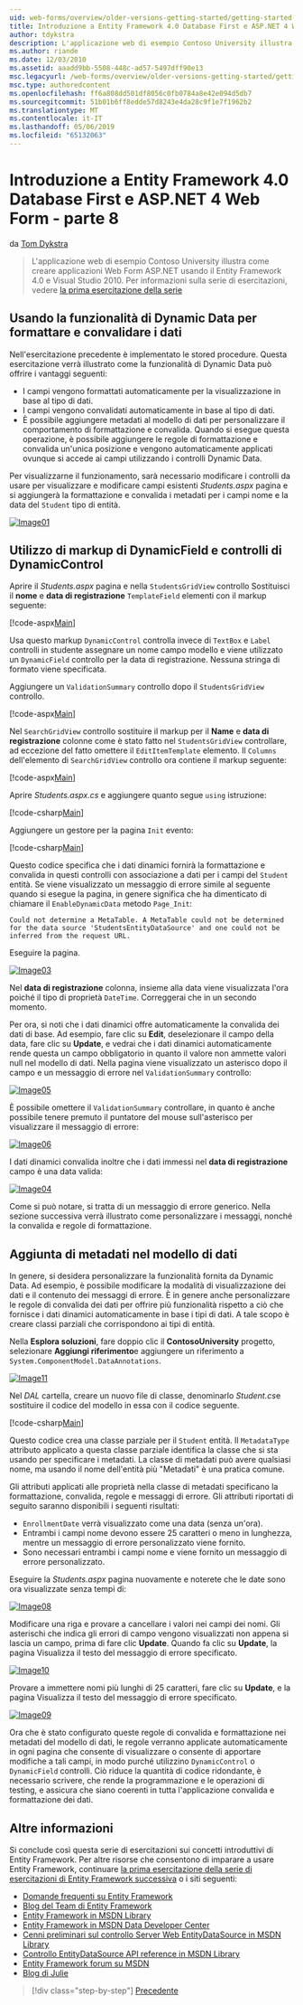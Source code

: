 ```yaml
---
uid: web-forms/overview/older-versions-getting-started/getting-started-with-ef/the-entity-framework-and-aspnet-getting-started-part-8
title: Introduzione a Entity Framework 4.0 Database First e ASP.NET 4 Web Form - parte 8 | Microsoft Docs
author: tdykstra
description: L'applicazione web di esempio Contoso University illustra come creare applicazioni Web Form ASP.NET utilizzando Entity Framework. L'applicazione di esempio è...
ms.author: riande
ms.date: 12/03/2010
ms.assetid: aaadd9bb-5508-448c-ad57-5497dff90e13
msc.legacyurl: /web-forms/overview/older-versions-getting-started/getting-started-with-ef/the-entity-framework-and-aspnet-getting-started-part-8
msc.type: authoredcontent
ms.openlocfilehash: ff6a808dd501df8056c0fb0784a8e42e094d5db7
ms.sourcegitcommit: 51b01b6ff8edde57d8243e4da28c9f1e7f1962b2
ms.translationtype: MT
ms.contentlocale: it-IT
ms.lasthandoff: 05/06/2019
ms.locfileid: "65132063"
---
```

# <a name="getting-started-with-entity-framework-40-database-first-and-aspnet-4-web-forms---part-8"></a>Introduzione a Entity Framework 4.0 Database First e ASP.NET 4 Web Form - parte 8

da [Tom Dykstra](https://github.com/tdykstra)

> L'applicazione web di esempio Contoso University illustra come creare applicazioni Web Form ASP.NET usando il Entity Framework 4.0 e Visual Studio 2010. Per informazioni sulla serie di esercitazioni, vedere [la prima esercitazione della serie](the-entity-framework-and-aspnet-getting-started-part-1.md)

## <a name="using-dynamic-data-functionality-to-format-and-validate-data"></a>Usando la funzionalità di Dynamic Data per formattare e convalidare i dati

Nell'esercitazione precedente è implementato le stored procedure. Questa esercitazione verrà illustrato come la funzionalità di Dynamic Data può offrire i vantaggi seguenti:

- I campi vengono formattati automaticamente per la visualizzazione in base al tipo di dati.
- I campi vengono convalidati automaticamente in base al tipo di dati.
- È possibile aggiungere metadati al modello di dati per personalizzare il comportamento di formattazione e convalida. Quando si esegue questa operazione, è possibile aggiungere le regole di formattazione e convalida un'unica posizione e vengono automaticamente applicati ovunque si accede ai campi utilizzando i controlli Dynamic Data.

Per visualizzarne il funzionamento, sarà necessario modificare i controlli da usare per visualizzare e modificare campi esistenti *Students.aspx* pagina e si aggiungerà la formattazione e convalida i metadati per i campi nome e la data del `Student` tipo di entità.

[![Image01](the-entity-framework-and-aspnet-getting-started-part-8/_static/image2.png)](the-entity-framework-and-aspnet-getting-started-part-8/_static/image1.png)

## <a name="using-dynamicfield-and-dynamiccontrol-controls"></a>Utilizzo di markup di DynamicField e controlli di DynamicControl

Aprire il *Students.aspx* pagina e nella `StudentsGridView` controllo Sostituisci il **nome** e **data di registrazione** `TemplateField` elementi con il markup seguente:

[!code-aspx[Main](the-entity-framework-and-aspnet-getting-started-part-8/samples/sample1.aspx)]

Usa questo markup `DynamicControl` controlla invece di `TextBox` e `Label` controlli in studente assegnare un nome campo modello e viene utilizzato un `DynamicField` controllo per la data di registrazione. Nessuna stringa di formato viene specificata.

Aggiungere un `ValidationSummary` controllo dopo il `StudentsGridView` controllo.

[!code-aspx[Main](the-entity-framework-and-aspnet-getting-started-part-8/samples/sample2.aspx)]

Nel `SearchGridView` controllo sostituire il markup per il **Name** e **data di registrazione** colonne come è stato fatto nel `StudentsGridView` controllare, ad eccezione del fatto omettere il `EditItemTemplate` elemento. Il `Columns` dell'elemento di `SearchGridView` controllo ora contiene il markup seguente:

[!code-aspx[Main](the-entity-framework-and-aspnet-getting-started-part-8/samples/sample3.aspx)]

Aprire *Students.aspx.cs* e aggiungere quanto segue `using` istruzione:

[!code-csharp[Main](the-entity-framework-and-aspnet-getting-started-part-8/samples/sample4.cs)]

Aggiungere un gestore per la pagina `Init` evento:

[!code-csharp[Main](the-entity-framework-and-aspnet-getting-started-part-8/samples/sample5.cs)]

Questo codice specifica che i dati dinamici fornirà la formattazione e convalida in questi controlli con associazione a dati per i campi del `Student` entità. Se viene visualizzato un messaggio di errore simile al seguente quando si esegue la pagina, in genere significa che ha dimenticato di chiamare il `EnableDynamicData` metodo `Page_Init`:

`Could not determine a MetaTable. A MetaTable could not be determined for the data source 'StudentsEntityDataSource' and one could not be inferred from the request URL.`

Eseguire la pagina.

[![Image03](the-entity-framework-and-aspnet-getting-started-part-8/_static/image4.png)](the-entity-framework-and-aspnet-getting-started-part-8/_static/image3.png)

Nel **data di registrazione** colonna, insieme alla data viene visualizzata l'ora poiché il tipo di proprietà `DateTime`. Correggerai che in un secondo momento.

Per ora, si noti che i dati dinamici offre automaticamente la convalida dei dati di base. Ad esempio, fare clic su **Edit**, deselezionare il campo della data, fare clic su **Update**, e vedrai che i dati dinamici automaticamente rende questa un campo obbligatorio in quanto il valore non ammette valori null nel modello di dati. Nella pagina viene visualizzato un asterisco dopo il campo e un messaggio di errore nel `ValidationSummary` controllo:

[![Image05](the-entity-framework-and-aspnet-getting-started-part-8/_static/image6.png)](the-entity-framework-and-aspnet-getting-started-part-8/_static/image5.png)

È possibile omettere il `ValidationSummary` controllare, in quanto è anche possibile tenere premuto il puntatore del mouse sull'asterisco per visualizzare il messaggio di errore:

[![Image06](the-entity-framework-and-aspnet-getting-started-part-8/_static/image8.png)](the-entity-framework-and-aspnet-getting-started-part-8/_static/image7.png)

I dati dinamici convalida inoltre che i dati immessi nel **data di registrazione** campo è una data valida:

[![Image04](the-entity-framework-and-aspnet-getting-started-part-8/_static/image10.png)](the-entity-framework-and-aspnet-getting-started-part-8/_static/image9.png)

Come si può notare, si tratta di un messaggio di errore generico. Nella sezione successiva verrà illustrato come personalizzare i messaggi, nonché la convalida e regole di formattazione.

## <a name="adding-metadata-to-the-data-model"></a>Aggiunta di metadati nel modello di dati

In genere, si desidera personalizzare la funzionalità fornita da Dynamic Data. Ad esempio, è possibile modificare la modalità di visualizzazione dei dati e il contenuto dei messaggi di errore. È in genere anche personalizzare le regole di convalida dei dati per offrire più funzionalità rispetto a ciò che fornisce i dati dinamici automaticamente in base i tipi di dati. A tale scopo è creare classi parziali che corrispondono ai tipi di entità.

Nella **Esplora soluzioni**, fare doppio clic il **ContosoUniversity** progetto, selezionare **Aggiungi riferimento**e aggiungere un riferimento a `System.ComponentModel.DataAnnotations`.

[![Image11](the-entity-framework-and-aspnet-getting-started-part-8/_static/image12.png)](the-entity-framework-and-aspnet-getting-started-part-8/_static/image11.png)

Nel *DAL* cartella, creare un nuovo file di classe, denominarlo *Student.cs*e sostituire il codice del modello in essa con il codice seguente.

[!code-csharp[Main](the-entity-framework-and-aspnet-getting-started-part-8/samples/sample6.cs)]

Questo codice crea una classe parziale per il `Student` entità. Il `MetadataType` attributo applicato a questa classe parziale identifica la classe che si sta usando per specificare i metadati. La classe di metadati può avere qualsiasi nome, ma usando il nome dell'entità più "Metadati" è una pratica comune.

Gli attributi applicati alle proprietà nella classe di metadati specificano la formattazione, convalida, regole e messaggi di errore. Gli attributi riportati di seguito saranno disponibili i seguenti risultati:

- `EnrollmentDate` verrà visualizzato come una data (senza un'ora).
- Entrambi i campi nome devono essere 25 caratteri o meno in lunghezza, mentre un messaggio di errore personalizzato viene fornito.
- Sono necessari entrambi i campi nome e viene fornito un messaggio di errore personalizzato.

Eseguire la *Students.aspx* pagina nuovamente e noterete che le date sono ora visualizzate senza tempi di:

[![Image08](the-entity-framework-and-aspnet-getting-started-part-8/_static/image14.png)](the-entity-framework-and-aspnet-getting-started-part-8/_static/image13.png)

Modificare una riga e provare a cancellare i valori nei campi dei nomi. Gli asterischi che indica gli errori di campo vengono visualizzati non appena si lascia un campo, prima di fare clic **Update**. Quando fa clic su **Update**, la pagina Visualizza il testo del messaggio di errore specificato.

[![Image10](the-entity-framework-and-aspnet-getting-started-part-8/_static/image16.png)](the-entity-framework-and-aspnet-getting-started-part-8/_static/image15.png)

Provare a immettere nomi più lunghi di 25 caratteri, fare clic su **Update**, e la pagina Visualizza il testo del messaggio di errore specificato.

[![Image09](the-entity-framework-and-aspnet-getting-started-part-8/_static/image18.png)](the-entity-framework-and-aspnet-getting-started-part-8/_static/image17.png)

Ora che è stato configurato queste regole di convalida e formattazione nei metadati del modello di dati, le regole verranno applicate automaticamente in ogni pagina che consente di visualizzare o consente di apportare modifiche a tali campi, in modo purché utilizzino `DynamicControl` o `DynamicField` controlli. Ciò riduce la quantità di codice ridondante, è necessario scrivere, che rende la programmazione e le operazioni di testing, e assicura che siano coerenti in tutta l'applicazione convalida e formattazione dei dati.

## <a name="more-information"></a>Altre informazioni

Si conclude così questa serie di esercitazioni sui concetti introduttivi di Entity Framework. Per altre risorse che consentono di imparare a usare Entity Framework, continuare [la prima esercitazione della serie di esercitazioni di Entity Framework successiva](../continuing-with-ef/using-the-entity-framework-and-the-objectdatasource-control-part-1-getting-started.md) o i siti seguenti:

- [Domande frequenti su Entity Framework](http://www.ef-faq.org/introduction.html)
- [Blog del Team di Entity Framework](https://blogs.msdn.com/b/adonet/)
- [Entity Framework in MSDN Library](https://msdn.microsoft.com/library/bb399572.aspx)
- [Entity Framework in MSDN Data Developer Center](https://msdn.microsoft.com/data/ef.aspx)
- [Cenni preliminari sul controllo Server Web EntityDataSource in MSDN Library](https://msdn.microsoft.com/library/cc488502.aspx)
- [Controllo EntityDataSource API reference in MSDN Library](https://msdn.microsoft.com/library/system.web.ui.webcontrols.entitydatasource.aspx)
- [Entity Framework forum su MSDN](https://social.msdn.microsoft.com/forums/adodotnetentityframework/)
- [Blog di Julie](http://thedatafarm.com/blog/)

> [!div class="step-by-step"]
> [Precedente](the-entity-framework-and-aspnet-getting-started-part-7.md)
